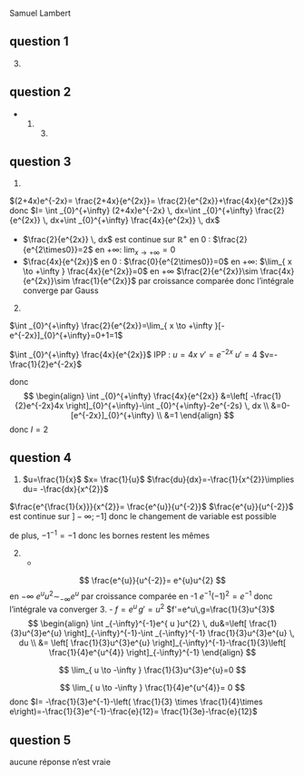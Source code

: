 
Samuel Lambert

## question 1
3.

## question 2


  - 1.  3. 


## question 3

1. 
$(2+4x)e^{-2x}= \frac{2+4x}{e^{2x}}= \frac{2}{e^{2x}}+\frac{4x}{e^{2x}}$
donc $I= \int _{0}^{+\infty} (2+4x)e^{-2x} \, dx=\int _{0}^{+\infty} \frac{2}{e^{2x}} \, dx+\int _{0}^{+\infty} \frac{4x}{e^{2x}} \, dx$
- $\frac{2}{e^{2x}}  \, dx$
	est continue sur $\mathbb{R}^{+}$
	en 0 : $\frac{2}{e^{2\times0}}=2$
	en $+\infty$: $\lim_{ x \to +\infty }=0$
- $\frac{4x}{e^{2x}}$
en 0 : $\frac{0}{e^{2\times0}}=0$
en $+\infty$: $\lim_{ x \to +\infty } \frac{4x}{e^{2x}}=0$
en $+\infty$ $\frac{2}{e^{2x}}\sim \frac{4x}{e^{2x}}\sim \frac{1}{e^{2x}}$ par croissance comparée
donc l’intégrale converge par Gauss
2.   
$\int _{0}^{+\infty} \frac{2}{e^{2x}}=\lim_{ x \to +\infty }[-e^{-2x}]_{0}^{+\infty}=0+1=1$


$\int _{0}^{+\infty} \frac{4x}{e^{2x}}$
IPP :
$u = 4x$   $v'=e^{-2x}$
$u'=4$   $v=-\frac{1}{2}e^{-2x}$


donc 
$$
\begin{align}
\int _{0}^{+\infty} \frac{4x}{e^{2x}} &=\left[ -\frac{1}{2}e^{-2x}4x \right]_{0}^{+\infty}-\int _{0}^{+\infty}-2e^{-2s} \, dx \\
&=0-[e^{-2x}]_{0}^{+\infty} \\
&=1 
\end{align}
$$
donc $I=2$
## question 4

1.  $u=\frac{1}{x}$  $x= \frac{1}{u}$
	$\frac{du}{dx}=-\frac{1}{x^{2}}\implies du= -\frac{dx}{x^{2}}$

$\frac{e^{\frac{1}{x}}}{x^{2}}= \frac{e^{u}}{u^{-2}}$
$\frac{e^{u}}{u^{-2}}$ est continue sur $]-\infty;-1]$ donc le changement de variable est possible

de plus,  $-1^{-1}=-1$ donc les bornes restent les mêmes

2. - 
$$
\frac{e^{u}}{u^{-2}}= e^{u}u^{2}
$$
en $-\infty$ $e^{u}u^{2}\sim_{-\infty} e^{u}$ par croissance comparée 
en -1 $e^{-1}(-1)^{2}=e^{-1}$
donc l’intégrale va converger
3.    -
$f=e^{u}\, g'=u^{2}$
$f'=e^u\,g=\frac{1}{3}u^{3}$
$$
\begin{align}
\int _{-\infty}^{-1}e^{ u }u^{2} \, du&=\left[ \frac{1}{3}u^{3}e^{u} \right]_{-\infty}^{-1}-\int _{-\infty}^{-1} \frac{1}{3}u^{3}e^{u} \, du \\
&=  \left[ \frac{1}{3}u^{3}e^{u} \right]_{-\infty}^{-1}-\frac{1}{3}\left[ \frac{1}{4}e^{u^{4}} \right]_{-\infty}^{-1}
\end{align}
$$

$$
\lim_{ u \to -\infty } \frac{1}{3}u^{3}e^{u}=0
$$

$$
\lim_{ u \to -\infty } \frac{1}{4}e^{u^{4}}= 0 
$$
donc $I= -\frac{1}{3}e^{-1}-\left( \frac{1}{3} \times \frac{1}{4}\times e\right)=-\frac{1}{3}e^{-1}-\frac{e}{12}= \frac{1}{3e}-\frac{e}{12}$

## question 5

aucune réponse n’est vraie